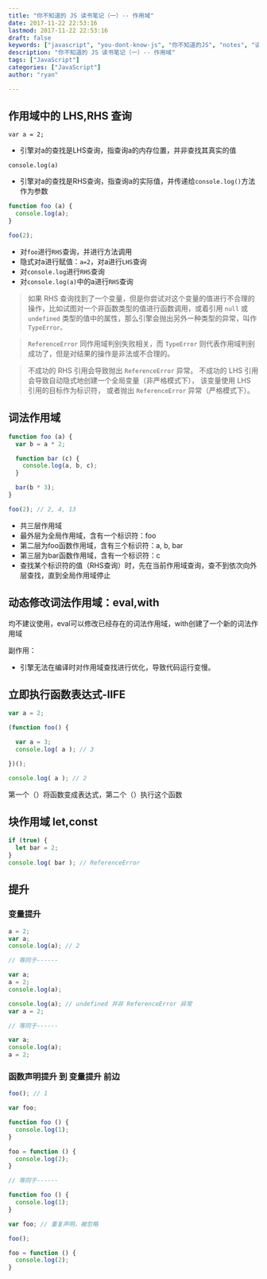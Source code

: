 ```yaml
---
title: "你不知道的 JS 读书笔记（一）-- 作用域"
date: 2017-11-22 22:53:16
lastmod: 2017-11-22 22:53:16
draft: false
keywords: ["javascript", "you-dont-know-js", "你不知道的JS", "notes", "读书笔记", "作用域"]
description: "你不知道的 JS 读书笔记（一）-- 作用域"
tags: ["JavaScript"]
categories: ["JavaScript"]
author: "ryan"

---
```


## 作用域中的 LHS,RHS 查询

`var a = 2;`

- 引擎对a的查找是LHS查询，指查询a的内存位置，并非查找其真实的值

`console.log(a)`

- 引擎对a的查找是RHS查询，指查询a的实际值，并传递给`console.log()`方法作为参数

```javascript
function foo (a) {
  console.log(a);
}

foo(2);
```

- 对`foo`进行`RHS`查询，并进行方法调用
- 隐式对a进行赋值：`a=2`，对a进行`LHS`查询
- 对`console.log`进行`RHS`查询
- 对`console.log(a)`中的a进行`RHS`查询

> 如果 RHS 查询找到了一个变量，但是你尝试对这个变量的值进行不合理的操作，比如试图对一个非函数类型的值进行函数调用，或着引用 `null` 或 `undefined` 类型的值中的属性，那么引擎会抛出另外一种类型的异常，叫作 `TypeError。`

> `ReferenceError` 同作用域判别失败相关，而 `TypeError` 则代表作用域判别成功了，但是对结果的操作是非法或不合理的。

> 不成功的 RHS 引用会导致抛出 `ReferenceError` 异常。 
> 不成功的 LHS 引用会导致自动隐式地创建一个全局变量（非严格模式下）， 该变量使用 LHS 引用的目标作为标识符， 或者抛出 `ReferenceError` 异常（严格模式下）。

## 词法作用域

```javascript
function foo (a) {
  var b = a * 2;

  function bar (c) {
    console.log(a, b, c);
  }

  bar(b * 3);
}

foo(2); // 2, 4, 13
```

- 共三层作用域
- 最外层为全局作用域，含有一个标识符：foo
- 第二层为foo函数作用域，含有三个标识符：a, b, bar
- 第三层为bar函数作用域，含有一个标识符：c
- 查找某个标识符的值（RHS查询）时，先在当前作用域查询，查不到依次向外层查找，直到全局作用域停止

## 动态修改词法作用域：eval,with

均不建议使用，eval可以修改已经存在的词法作用域，with创建了一个新的词法作用域

副作用：
- 引擎无法在编译时对作用域查找进行优化，导致代码运行变慢。

## 立即执行函数表达式-IIFE

```javascript
var a = 2;

(function foo() {

  var a = 3;
  console.log( a ); // 3

})();

console.log( a ); // 2
```

第一个（）将函数变成表达式，第二个（）执行这个函数

## 块作用域 let,const

```javascript
if (true) {
  let bar = 2;
}
console.log( bar ); // ReferenceError
```

## 提升

### 变量提升

```javascript
a = 2;
var a;
console.log(a); // 2

// 等同于------

var a;
a = 2;
console.log(a);
```

```javascript
console.log(a); // undefined 并非 ReferenceError 异常
var a = 2;

// 等同于------

var a;
console.log(a);
a = 2;
```

### 函数声明提升 到 变量提升 前边

```javascript
foo(); // 1

var foo;

function foo () {
  console.log(1);
}

foo = function () {
  console.log(2);
}

// 等同于------

function foo () {
  console.log(1);
}

var foo; // 重复声明，被忽略

foo();

foo = function () {
  console.log(2);
}
```
